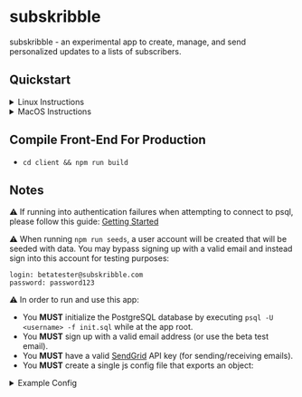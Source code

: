 # subskribble
subskribble - an experimental app to create, manage, and send personalized updates to a lists of subscribers.

## Quickstart
<details>
<summary>Linux Instructions</summary>
<br />
<ul style="list-style-type:circle">
  Install NodeJS: <pre><code>curl -sL https://deb.nodesource.com/setup_8.x | sudo -E bash - && sudo apt-get update && install -y nodejs </code></pre>
  Install and Configure PostgreSQL:
  <ul>
    <li><pre><code>sudo apt-get install postgresql postgresql-contrib</code></pre></li>
    <li>Logs into PostgreSQL shell with default user "postgres": <pre><code>sudo -u postgres psql</code></pre></li>
    <li>Asks to set a password for "postgres"; after pressing enter, it'll prompt for the password: <pre><code>password postgres</code></pre></li>
    <li>Exits PostgreSQL shell: <pre><code>\q</code></pre></li>
  </ul>
  Create a Custom postgreSQL User (optional):
  <ul>
    <li>Logs into postgreSQL as "postgres": <pre><code>psql -U postgres</code></pre></li>
    <li>Creates a new user with a password (replace quotes with new login details): <pre><code>CREATE ROLE 'username' WITH LOGIN PASSWORD 'password';</code></pre></li>
    <li>Gives user limited ability to create DBs (or you can GRANT ALL PRIVILEDGES ON DATABASE 'dbname' TO 'username';): <pre><code>ALTER ROLE 'username' CREATEDB;</code></pre></li>
    <li>Shows active DB maintainers: <pre><code>\du</code></pre></li>
    <li>Exits PostgreSQL shell: <pre><code>\q</code></pre></li>
  </ul>
  Starting PostgreSQL on Boot (optional): <pre><code>sudo systemctl enable postgresql</pre></code>
  Install App Dependencies: <pre><code>npm i && cd client && npm i</pre></code>
  Seed DB and Run Node Server
  <ul>
    <li>Required to initially create a DB, otherwise 'npm run seeds' afterward: <pre><code>psql -U <username> -f initDB.sql</code></pre></li>
    <li><pre><code>npm run dev</code></pre></li>
  </ul>
</ul>
</details>


<details>
<summary>MacOS Instructions</summary>
<br />
<ul style="list-style-type:circle">
  Install Brew: <pre><code>/usr/bin/ruby -e "$(curl -fsSL https://raw.githubusercontent.com/Homebrew/install/master/install)"</code></pre>
  Install NodeJS and PostgreSQL: <pre><code>brew update && brew install node && brew install postgresql</code></pre>
  Configure PostgreSQL:
  <ul>
    <li>Logs into PostgreSQL shell with default user "postgres": <pre><code>sudo -u postgres psql</code></pre></li>
    <li>Asks to set a password for "postgres"; after pressing enter, it'll prompt for the password: <pre><code>password postgres</code></pre></li>
    <li>Exits PostgreSQL shell: <pre><code>\q</code></pre></li>
  </ul>
  Create a Custom postgreSQL User (optional):
  <ul>
    <li>Logs into postgreSQL as "postgres": <pre><code>psql -U postgres</code></pre></li>
    <li>Creates a new user with a password (replace quotes with new login details): <pre><code>CREATE ROLE 'username' WITH LOGIN PASSWORD 'password';</code></pre></li>
    <li>Gives user limited ability to create DBs (or you can GRANT ALL PRIVILEDGES ON DATABASE 'dbname' TO 'username';): <pre><code>ALTER ROLE 'username' CREATEDB;</code></pre></li>
    <li>Shows active DB maintainers: <pre><code>\du</code></pre></li>
    <li>Exits PostgreSQL shell: <pre><code>\q</code></pre></li>
  </ul>
  Starting PostgreSQL on Boot (optional): <pre><code>brew services start postgresql</pre></code>
  Install App Dependencies: <pre><code>npm i && cd client && npm i</pre></code>
  Seed DB and Run Node Server
  <ul>
    <li>Required to initially create a DB, otherwise 'npm run seeds' afterward: <pre><code>psql -U <username> -f initDB.sql</code></pre></li>
    <li><pre><code>npm run dev</code></pre></li>
  </ul>
</ul>
</details>

## Compile Front-End For Production

- `cd client && npm run build`

## Notes
⚠️ If running into authentication failures when attempting to connect to psql, please follow this guide: <a href="https://connect.boundlessgeo.com/docs/suite/4.8/dataadmin/pgGettingStarted/firstconnect.html">Getting Started</a>

⚠️ When running `npm run seeds`, a user account will be created that will be seeded with data. You may bypass signing up with a valid email and instead sign into this account for testing purposes:
```
login: betatester@subskribble.com
password: password123
```

⚠️ In order to run and use this app:
- You **MUST** initialize the PostgreSQL database by executing `psql -U <username> -f init.sql` while at the app root.
- You **MUST** sign up with a valid email address (or use the beta test email).
- You **MUST** have a valid <a href="https://sendgrid.com/">SendGrid</a> API key (for sending/receiving emails).
- You **MUST** create a single js config file that exports an object:
<details>
<summary>Example Config</summary>
<pre><code>
module.exports = {
  "development": {
    apiURL: "http://localhost:3000/",
    cookieKey: "<unique_cookie_key>",
    database: "<postgres_db_name>",
    dbport: <postgres_db_port>,
    dbpassword: "<postgres_db_password>",
    dbowner: "<postgres_db_owner>",
    host: "localhost",
    port: 5000,
    sendgridAPIKey: "<sendgrid_api_key>",
    url: "http://localhost:5000/",
  },
  "production": {
    apiURL: "<host>",
    cookieKey: "<unique_cookie_key>",
    database: "<postgres_db_name>",
    dbport: <postgres_db_port>,
    dbpassword: "<postgres_db_password>",
    dbowner: "<postgres_db_owner>",
    host: "localhost",
    port: 5000,
    sendgridAPIKey: "<sendgrid_api_key>",
    url: "http://localhost:5000/",
  },
  "staging": {
    apiURL: "<host>",
    cookieKey: "<unique_cookie_key>",
    database: "<postgres_db_name>",
    dbport: <postgres_db_port>,
    dbpassword: "<postgres_db_password>",
    dbowner: "<postgres_db_owner>",
    host: "localhost",
    port: 5000,
    sendgridAPIKey: "<sendgrid_api_key>",
    url: "http://localhost:5000/",
  },
  "testing": {
    apiURL: "<host>",
    cookieKey: "<unique_cookie_key>",
    database: "<postgres_db_name>",
    dbport: <postgres_db_port>,
    dbpassword: "<postgres_db_password>",
    dbowner: "<postgres_db_owner>",
    host: "localhost",
    port: 5000,
    sendgridAPIKey: "<sendgrid_api_key>",
    url: "http://localhost:5000/",
  }
}
</code></pre>
</details>
